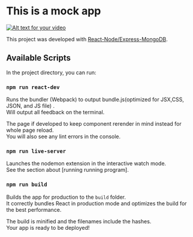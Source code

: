 # This is a mock app

[![Alt text for your video](https://img.youtube.com/vi/VIDEO-ID/0.jpg)](https://youtu.be/ihMjjb-BlI8)



This project was developed with [React-Node/Express-MongoDB](https://github.com/Roohanjyot/NomisoPro).

## Available Scripts

In the project directory, you can run:

### `npm run react-dev`

Runs the bundler (Webpack) to output bundle.js(optimized for JSX,CSS, JSON, and JS file) .\
Will output all feedback on the terminal.

The page if developed to keep component rerender in mind instead for whole page reload.\
You will also see any lint errors in the console.

### `npm run live-server`

Launches the nodemon extension in the interactive watch mode.\
See the section about [running running program].

### `npm run build`

Builds the app for production to the `build` folder.\
It correctly bundles React in production mode and optimizes the build for the best performance.

The build is minified and the filenames include the hashes.\
Your app is ready to be deployed!

